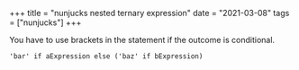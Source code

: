 +++
title = "nunjucks nested ternary expression"
date = "2021-03-08"
tags = ["nunjucks"]
+++

You have to use brackets in the statement if the outcome is conditional.

```html
'bar' if aExpression else ('baz' if bExpression)
```